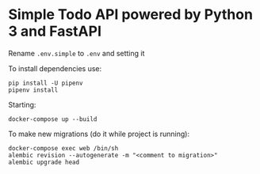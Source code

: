# Simple Todo API powered by Python 3 and FastAPI

Rename `.env.simple` to `.env` and setting it

To install dependencies use:
```shell
pip install -U pipenv
pipenv install
```

Starting:
```shell
docker-compose up --build
```

To make new migrations (do it while project is running):
```shell
docker-compose exec web /bin/sh
alembic revision --autogenerate -m "<comment to migration>"
alembic upgrade head
```
